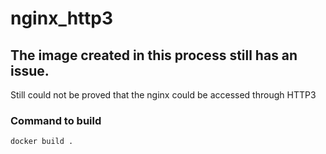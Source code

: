 # nginx_http3

## The image created in this process still has an issue. 
Still could not be proved that the nginx could be accessed through HTTP3

### Command to build
```
docker build .
```
